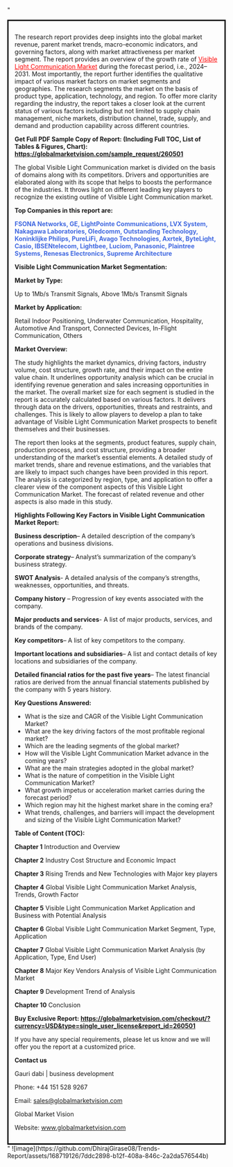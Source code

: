 "<div style='border: 3px solid black; padding: 1em;'>

The research report provides deep insights into the global market revenue, parent market trends, macro-economic indicators, and governing factors, along with market attractiveness per market segment. The report provides an overview of the growth rate of <a style='color: #ff0000;' href='https://globalmarketvision.com/reports/global-visible-light-communication-market/260501'>Visible Light Communication Market</a> during the forecast period, i.e., 2024–2031. Most importantly, the report further identifies the qualitative impact of various market factors on market segments and geographies. The research segments the market on the basis of product type, application, technology, and region. To offer more clarity regarding the industry, the report takes a closer look at the current status of various factors including but not limited to supply chain management, niche markets, distribution channel, trade, supply, and demand and production capability across different countries.

<strong>Get Full PDF Sample Copy of Report: (Including Full TOC, List of Tables &amp; Figures, Chart):</strong><strong> <a style='color: #ff0000;' href='https://globalmarketvision.com/sample_request/260501?utm_source=linkedinPulse&utm_medium=Dhiraj&utm_campaign=SN'><strong>https://globalmarketvision.com/sample_request/260501</strong></a></strong>

The global Visible Light Communication market is divided on the basis of domains along with its competitors. Drivers and opportunities are elaborated along with its scope that helps to boosts the performance of the industries. It throws light on different leading key players to recognize the existing outline of Visible Light Communication market.

<strong>Top Companies in this report are:</strong>

<strong style='color: #4169e1;'>FSONA Networks, GE, LightPointe Communications, LVX System, Nakagawa Laboratories, Oledcomm, Outstanding Technology, Koninklijke Philips, PureLiFi, Avago Technologies, Axrtek, ByteLight, Casio, IBSENtelecom, Lightbee, Luciom, Panasonic, Plaintree Systems, Renesas Electronics, Supreme Architecture</strong>

<strong>Visible Light Communication Market Segmentation: </strong>

<strong>Market by Type:</strong>

Up to 1Mb/s Transmit Signals, Above 1Mb/s Transmit Signals

<strong>Market by Application:</strong>

Retail Indoor Positioning, Underwater Communication, Hospitality, Automotive And Transport, Connected Devices, In-Flight Communication, Others

<strong>Market Overview:</strong>

The study highlights the market dynamics, driving factors, industry volume, cost structure, growth rate, and their impact on the entire value chain. It underlines opportunity analysis which can be crucial in identifying revenue generation and sales increasing opportunities in the market. The overall market size for each segment is studied in the report is accurately calculated based on various factors. It delivers through data on the drivers, opportunities, threats and restraints, and challenges. This is likely to allow players to develop a plan to take advantage of Visible Light Communication Market prospects to benefit themselves and their businesses.

The report then looks at the segments, product features, supply chain, production process, and cost structure, providing a broader understanding of the market’s essential elements. A detailed study of market trends, share and revenue estimations, and the variables that are likely to impact such changes have been provided in this report. The analysis is categorized by region, type, and application to offer a clearer view of the component aspects of this Visible Light Communication Market. The forecast of related revenue and other aspects is also made in this study.

<strong>Highlights Following Key Factors in Visible Light Communication Market Report:</strong>

<strong>Business description</strong>– A detailed description of the company’s operations and business divisions.

<strong>Corporate strategy</strong>– Analyst’s summarization of the company’s business strategy.

<strong>SWOT Analysis</strong>- A detailed analysis of the company’s strengths, weaknesses, opportunities, and threats.

<strong>Company history</strong> – Progression of key events associated with the company.

<strong>Major products and services</strong>- A list of major products, services, and brands of the company.

<strong>Key competitors</strong>– A list of key competitors to the company.

<strong>Important locations and subsidiaries</strong>– A list and contact details of key locations and subsidiaries of the company.

<strong>Detailed financial ratios for the past five years</strong>– The latest financial ratios are derived from the annual financial statements published by the company with 5 years history.

<strong>Key Questions Answered:</strong>
<ul>
  <li>What is the size and CAGR of the Visible Light Communication Market?</li>
  <li>What are the key driving factors of the most profitable regional market?</li>
  <li>Which are the leading segments of the global market?</li>
  <li>How will the Visible Light Communication Market advance in the coming years?</li>
  <li>What are the main strategies adopted in the global market?</li>
  <li>What is the nature of competition in the Visible Light Communication Market?</li>
  <li>What growth impetus or acceleration market carries during the forecast period?</li>
  <li>Which region may hit the highest market share in the coming era?</li>
  <li>What trends, challenges, and barriers will impact the development and sizing of the Visible Light Communication Market?</li>
</ul>
<strong>Table of Content (TOC): </strong>

<strong>Chapter 1</strong> Introduction and Overview

<strong>Chapter 2</strong> Industry Cost Structure and Economic Impact

<strong>Chapter 3</strong> Rising Trends and New Technologies with Major key players

<strong>Chapter 4</strong> Global Visible Light Communication Market Analysis, Trends, Growth Factor

<strong>Chapter 5</strong> Visible Light Communication Market Application and Business with Potential Analysis

<strong>Chapter 6</strong> Global Visible Light Communication Market Segment, Type, Application

<strong>Chapter 7</strong> Global Visible Light Communication Market Analysis (by Application, Type, End User)

<strong>Chapter 8</strong> Major Key Vendors Analysis of Visible Light Communication Market

<strong>Chapter 9</strong> Development Trend of Analysis

<strong>Chapter 10</strong> Conclusion

<strong>Buy Exclusive Report: <a style='color: #ff0000;' href='https://globalmarketvision.com/checkout/?currency=USD&type=single_user_license&report_id=260501?utm_source=linkedinPulse&utm_medium=Dhiraj&utm_campaign=SN'>https://globalmarketvision.com/checkout/?currency=USD&type=single_user_license&report_id=260501</a></strong>

If you have any special requirements, please let us know and we will offer you the report at a customized price.

<strong>Contact us</strong>

Gauri dabi | business development

Phone: +44 151 528 9267

Email: <a href='mailto:sales@globalmarketvision.com'>sales@globalmarketvision.com</a>

Global Market Vision

Website: <a href='http://www.globalmarketvision.com/'>www.globalmarketvision.com</a>

</div>"
![image](https://github.com/DhirajGirase08/Trends-Report/assets/168719126/7ddc2898-b12f-408a-846c-2a2da576544b)
